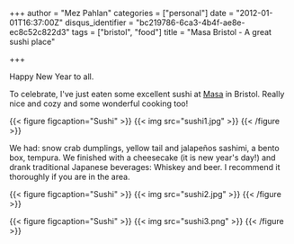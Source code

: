 +++
author = "Mez Pahlan"
categories = ["personal"]
date = "2012-01-01T16:37:00Z"
disqus_identifier = "bc219786-6ca3-4b4f-ae8e-ec8c52c822d3"
tags = ["bristol", "food"]
title = "Masa Bristol - A great sushi place"

+++

Happy New Year to all.

To celebrate, I've just eaten some excellent sushi at [Masa](http://www.masajapaneserestaurant.com/) in Bristol. Really
nice and cozy and some wonderful cooking too!

{{< figure figcaption="Sushi" >}}
    {{< img src="sushi1.jpg" >}}
{{< /figure >}}

<!--more-->

We had: snow crab dumplings, yellow tail and jalapeños sashimi, a bento box, tempura. We finished with a cheesecake (it
is new year's day!) and drank traditional Japanese beverages: Whiskey and beer. I recommend it thoroughly if you are in
the area.

{{< figure figcaption="Sushi" >}}
    {{< img src="sushi2.jpg" >}}
{{< /figure >}}

{{< figure figcaption="Sushi" >}}
    {{< img src="sushi3.png" >}}
{{< /figure >}}

